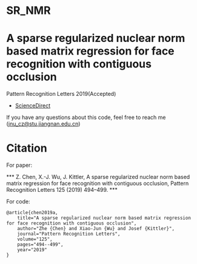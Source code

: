 # SR_NMR
# A sparse regularized nuclear norm based matrix regression for face recognition with contiguous occlusion
Pattern Recognition Letters 2019(Accepted)

- [ScienceDirect](https://www.sciencedirect.com/science/article/abs/pii/S0167865519301679)


If you have any questions about this code, feel free to reach me (jnu_cz@stu.jiangnan.edu.cn) 



# Citation

For paper:

*** Z. Chen, X.-J. Wu, J. Kittler, A sparse regularized nuclear norm based matrix regression for face recognition with contiguous occlusion, Pattern Recognition Letters 125 (2019) 494–499. ***

For code:
```
@article{chen2019a,
	title="A sparse regularized nuclear norm based matrix regression for face recognition with contiguous occlusion",
	author="Zhe {Chen} and Xiao-Jun {Wu} and Josef {Kittler}",
	journal="Pattern Recognition Letters",
	volume="125",
	pages="494--499",
	year="2019"
}
```
